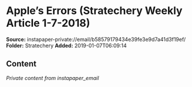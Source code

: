 # Apple’s Errors (Stratechery Weekly Article 1-7-2018)

**Source:** instapaper-private://email/b58579179434e39fe3e9d7a41d3f19ef/
**Folder:** Stratechery
**Added:** 2019-01-07T06:09:14




## Content
*Private content from instapaper_email*
